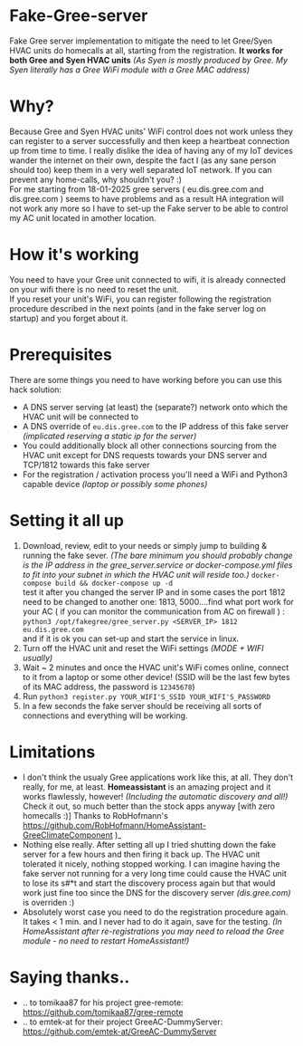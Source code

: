# Fake-Gree-server
Fake Gree server implementation to mitigate the need to let Gree/Syen HVAC units do homecalls at all, starting from the registration.
**It works for both Gree and Syen HVAC units** _(As Syen is mostly produced by Gree. My Syen literally has a Gree WiFi module with a Gree MAC address)_

# Why?
Because Gree and Syen HVAC units' WiFi control does not work unless they can register to a server successfully and then keep a heartbeat connection up from time to time. I really dislike the idea of having any of my IoT devices wander the internet on their own, despite the fact I (as any sane person should too) keep them in a very well separated IoT network. If you can prevent any home-calls, why shouldn't you? :)<br>
For me starting from 18-01-2025 gree servers ( eu.dis.gree.com and dis.gree.com ) seems to have problems and as a result HA integration will not work any more so I have to set-up the Fake server to be able to control my AC unit located in amother location.

# How it's working
You need to have your Gree unit connected to wifi, it is already connected on your wifi there is no need to reset the unit.<br>
If you reset your unit's WiFi, you can register following the registration procedure described in the next points (and in the fake server log on startup) and you forget about it.

# Prerequisites
There are some things you need to have working before you can use this hack solution:
* A DNS server serving (at least) the (separate?) network onto which the HVAC unit will be connected to
* A DNS override of `eu.dis.gree.com` to the IP address of this fake server _(implicated reserving a static ip for the server)_
* You could additionally block all other connections sourcing from the HVAC unit except for DNS requests towards your DNS server and TCP/1812 towards this fake server
* For the registration / activation process you'll need a WiFi and Python3 capable device _(laptop or possibly some phones)_

# Setting it all up
1. Download, review, edit to your needs or simply jump to building & running the fake sever. _(The bare minimum you should probably change is the IP address in the gree_server.service or docker-compose.yml files to fit into your subnet in which the HVAC unit will reside too.)_
`docker-compose build && docker-compose up -d`<br>
test it after you changed the server IP and in some cases the port 1812 need to be changed to another one: 1813, 5000....find what port work for your AC ( if you can monitor the communication from AC on firewall ) :<br>
`python3 /opt/fakegree/gree_server.py <SERVER_IP> 1812 eu.dis.gree.com`<br>and if it is ok you can set-up and start the service in linux.<br>
2. Turn off the HVAC unit and reset the WiFi settings _(MODE + WIFI usually)_
3. Wait ~ 2 minutes and once the HVAC unit's WiFi comes online, connect to it from a laptop or some other device! (SSID will be the last few bytes of its MAC address, the password is `12345678`)
4. Run `python3 register.py YOUR_WIFI'S_SSID YOUR_WIFI'S_PASSWORD`
5. In a few seconds the fake server should be receiving all sorts of connections and everything will be working.

# Limitations
* I don't think the usualy Gree applications work like this, at all. They don't really, for me, at least. **Homeassistant** is an amazing project and it works flawlessly, however! _(Including the automatic discovery and all!)_ Check it out, so much better than the stock apps anyway [with zero homecalls :)]  Thanks to RobHofmann's https://github.com/RobHofmann/HomeAssistant-GreeClimateComponent )_ 
* Nothing else really. After setting all up I tried shutting down the fake server for a few hours and then firing it back up. The HVAC unit tolerated it nicely, nothing stopped working. I can imagine having the fake server not running for a very long time could cause the HVAC unit to lose its s#*t and start the discovery process again but that would work just fine too since the DNS for the discovery server _(dis.gree.com)_ is overriden :)
* Absolutely worst case you need to do the registration procedure again. It takes < 1 min. and I never had to do it again, save for the testing. _(In HomeAssistant after re-registrations you may need to reload the Gree module - no need to restart HomeAssistant!)_

# Saying thanks..
* .. to tomikaa87 for his project gree-remote: https://github.com/tomikaa87/gree-remote
* .. to emtek-at for their project GreeAC-DummyServer: https://github.com/emtek-at/GreeAC-DummyServer
